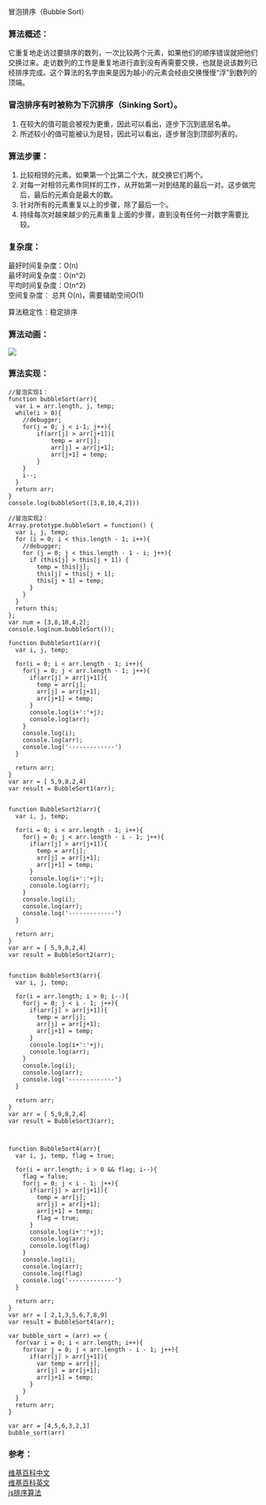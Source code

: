 冒泡排序（Bubble Sort）  

### 算法概述：  
它重复地走访过要排序的数列，一次比较两个元素，如果他们的顺序错误就把他们交换过来。走访数列的工作是重复地进行直到没有再需要交换，也就是说该数列已经排序完成。这个算法的名字由来是因为越小的元素会经由交换慢慢“浮”到数列的顶端。  

### 冒泡排序有时被称为下沉排序（Sinking Sort）。  
1. 在较大的值可能会被视为更重，因此可以看出，逐步下沉到底层名单。  
2. 所述较小的值可能被认为是轻，因此可以看出，逐步冒泡到顶部列表的。  

### 算法步骤：  
1. 比较相领的元素。如果第一个比第二个大，就交换它们两个。  
2. 对每一对相邻元素作同样的工作，从开始第一对到结尾的最后一对。这步做完后，最后的元素会是最大的数。 
3. 针对所有的元素重复以上的步骤，除了最后一个。  
4. 持续每次对越来越少的元素重复上面的步骤，直到没有任何一对数字需要比较。  

### 复杂度： 
最好时间复杂度：O(n)   
最坏时间复杂度：O(n^2)   
平均时间复杂度：O(n^2)   
空间复杂度： 总共 O(n)，需要辅助空间O(1)   

算法稳定性：稳定排序 

### 算法动画：
![](http://static.pengjielee.cn/uploads/2017/12/bubbleSort.gif)

### 算法实现：
~~~
//冒泡实现1：
function bubbleSort(arr){
  var i = arr.length, j, temp;
  while(i > 0){
    //debugger;
    for(j = 0; j < i-1; j++){
        if(arr[j] > arr[j+1]){
            temp = arr[j];
            arr[j] = arr[j+1];
            arr[j+1] = temp;
        }
    }
    i--;
  }
  return arr;
}
console.log(bubbleSort([3,8,10,4,2]))
 
//冒泡实现2：
Array.prototype.bubbleSort = function() {
  var i, j, temp;
  for (i = 0; i < this.length - 1; i++){
    //debugger;
    for (j = 0; j < this.length - 1 - i; j++){
      if (this[j] > this[j + 1]) {
        temp = this[j];
        this[j] = this[j + 1];
        this[j + 1] = temp;
      }
    } 
  } 
  return this;
};
var num = [3,8,10,4,2];
console.log(num.bubbleSort());
~~~

~~~
function BubbleSort1(arr){
  var i, j, temp;

  for(i = 0; i < arr.length - 1; i++){
    for(j = 0; j < arr.length - 1; j++){
      if(arr[j] > arr[j+1]){
        temp = arr[j];
        arr[j] = arr[j+1];
        arr[j+1] = temp;
      }
      console.log(i+':'+j);
      console.log(arr);
    }
    console.log(i);
    console.log(arr);
    console.log('-------------')
  }
  
  return arr;
}
var arr = [ 5,9,8,2,4]
var result = BubbleSort1(arr); 


function BubbleSort2(arr){
  var i, j, temp;

  for(i = 0; i < arr.length - 1; i++){
    for(j = 0; j < arr.length - i - 1; j++){
      if(arr[j] > arr[j+1]){
        temp = arr[j];
        arr[j] = arr[j+1];
        arr[j+1] = temp;
      }
      console.log(i+':'+j);
      console.log(arr);
    }
    console.log(i);
    console.log(arr);
    console.log('-------------')
  }
  
  return arr;
}
var arr = [ 5,9,8,2,4]
var result = BubbleSort2(arr);


function BubbleSort3(arr){
  var i, j, temp;

  for(i = arr.length; i > 0; i--){
    for(j = 0; j < i - 1; j++){
      if(arr[j] > arr[j+1]){
        temp = arr[j];
        arr[j] = arr[j+1];
        arr[j+1] = temp;
      }
      console.log(i+':'+j);
      console.log(arr);
    }
    console.log(i);
    console.log(arr);
    console.log('-------------')
  }
  
  return arr;
}
var arr = [ 5,9,8,2,4]
var result = BubbleSort3(arr);



function BubbleSort4(arr){
  var i, j, temp, flag = true;

  for(i = arr.length; i > 0 && flag; i--){
    flag = false;
    for(j = 0; j < i - 1; j++){
      if(arr[j] > arr[j+1]){
        temp = arr[j];
        arr[j] = arr[j+1];
        arr[j+1] = temp;
        flag = true;
      }
      console.log(i+':'+j);
      console.log(arr);
      console.log(flag)
    }
    console.log(i);
    console.log(arr);
    console.log(flag)
    console.log('-------------')
  }
  
  return arr;
}
var arr = [ 2,1,3,5,6,7,8,9]
var result = BubbleSort4(arr);

var bubble_sort = (arr) => {
  for(var i = 0; i < arr.length; i++){
    for(var j = 0; j < arr.length - i - 1; j++){
      if(arr[j] > arr[j+1]){
        var temp = arr[j];
        arr[j] = arr[j+1];
        arr[j+1] = temp;
      }
    }
  }
  return arr;
}

var arr = [4,5,6,3,2,1]
bubble_sort(arr)
~~~

### 参考：
[维基百科中文](https://zh.wikipedia.org/wiki/%E5%86%92%E6%B3%A1%E6%8E%92%E5%BA%8F)  
[维基百科英文](https://en.wikipedia.org/wiki/Bubble_sort)   
[js排序算法](https://www.cnblogs.com/beli/p/6297741.html)    